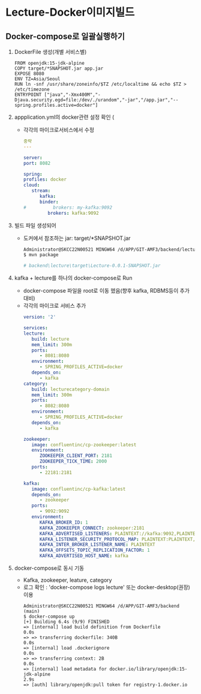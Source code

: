 # Lecture-Docker이미지빌드

## Docker-compose로 일괄실행하기
1. DockerFile 생성(개별 서비스별)

   ```
   FROM openjdk:15-jdk-alpine
   COPY target/*SNAPSHOT.jar app.jar
   EXPOSE 8080
   ENV TZ=Asia/Seoul
   RUN ln -snf /usr/share/zoneinfo/$TZ /etc/localtime && echo $TZ > /etc/timezone
   ENTRYPOINT ["java","-Xmx400M","-Djava.security.egd=file:/dev/./urandom","-jar","/app.jar","--spring.profiles.active=docker"]
   ```
2. appplication.yml의 docker관련 설정 확인 (
   - 각각의 마이크로서비스에서 수정
      ```yaml
      중략
      ---

      server:
      port: 8082

      spring:
      profiles: docker
      cloud:
         stream:
            kafka:
            binder:
      #          brokers: my-kafka:9092
               brokers: kafka:9092
      ```


3. 빌드 파일 생성되어
   - 도커에서 참조하는 jar: target/*SNAPSHOT.jar

      ```bash
      Administrator@SKCC22N00521 MINGW64 /d/APP/GIT-AMF3/backend/lecture (main)
      $ mvn package

      # backend\lecture\target\Lecture-0.0.1-SNAPSHOT.jar
      ```

4. kafka + lecture를 하나의 docker-compose로 Run
   - docker-compose 파일을 root로 이동 헸음(향후 kafka, RDBMS등이 추가 대비)
   - 각각의 마이크로 서비스 추가
      ```yml
      version: '2'

      services:
      lecture:
         build: lecture
         mem_limit: 300m
         ports:
            - 8081:8080
         environment:
            - SPRING_PROFILES_ACTIVE=docker
         depends_on:
            - kafka
      category:
         build: lecturecategory-domain
         mem_limit: 300m
         ports:
            - 8082:8080
         environment:
            - SPRING_PROFILES_ACTIVE=docker
         depends_on:
            - kafka

      zookeeper:
         image: confluentinc/cp-zookeeper:latest
         environment:
            ZOOKEEPER_CLIENT_PORT: 2181
            ZOOKEEPER_TICK_TIME: 2000
         ports:
            - 22181:2181

      kafka:
         image: confluentinc/cp-kafka:latest
         depends_on:
            - zookeeper
         ports:
            - 9092:9092
         environment:
            KAFKA_BROKER_ID: 1
            KAFKA_ZOOKEEPER_CONNECT: zookeeper:2181
            KAFKA_ADVERTISED_LISTENERS: PLAINTEXT://kafka:9092,PLAINTEXT_HOST://localhost:29092
            KAFKA_LISTENER_SECURITY_PROTOCOL_MAP: PLAINTEXT:PLAINTEXT,PLAINTEXT_HOST:PLAINTEXT
            KAFKA_INTER_BROKER_LISTENER_NAME: PLAINTEXT
            KAFKA_OFFSETS_TOPIC_REPLICATION_FACTOR: 1
            KAFKA_ADVERTISED_HOST_NAME: kafka

      ```
5. docker-compose로 동시 기동
   - Kafka, zookeeper, leature, category
   - 로그 확인 : 'docker-compose logs lecture' 또는 docker-desktop(권장) 이용
      ```console
      Administrator@SKCC22N00521 MINGW64 /d/APP/GIT-AMF3/backend (main)
      $ docker-compose up
      [+] Building 6.4s (9/9) FINISHED
      => [internal] load build definition from Dockerfile                                                                                                                                                      0.0s
      => => transferring dockerfile: 340B                                                                                                                                                                      0.0s
      => [internal] load .dockerignore                                                                                                                                                                         0.0s
      => => transferring context: 2B                                                                                                                                                                           0.0s
      => [internal] load metadata for docker.io/library/openjdk:15-jdk-alpine                                                                                                                                  2.9s
      => [auth] library/openjdk:pull token for registry-1.docker.io
      ```

```

```
